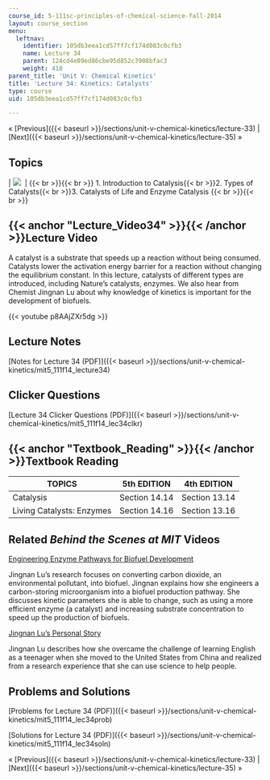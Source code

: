 ```yaml
---
course_id: 5-111sc-principles-of-chemical-science-fall-2014
layout: course_section
menu:
  leftnav:
    identifier: 105db3eea1cd57ff7cf174d083c0cfb3
    name: Lecture 34
    parent: 124cd4e89ed86cbe95d852c3908bfac3
    weight: 410
parent_title: 'Unit V: Chemical Kinetics'
title: 'Lecture 34: Kinetics: Catalysts'
type: course
uid: 105db3eea1cd57ff7cf174d083c0cfb3

---
```


« [Previous]({{< baseurl >}}/sections/unit-v-chemical-kinetics/lecture-33) | [Next]({{< baseurl >}}/sections/unit-v-chemical-kinetics/lecture-35) »

Topics
------

| ![](/coursemedia/5-111sc-principles-of-chemical-science-fall-2014/eaea9b909de37c8ffd2db1ed6bd199cd_Lecture_34.jpg)  |  {{< br >}}{{< br >}} 1.  Introduction to Catalysis{{< br >}}2.  Types of Catalysts{{< br >}}3.  Catalysts of Life and Enzyme Catalysis {{< br >}}{{< br >}}  

{{< anchor "Lecture_Video34" >}}{{< /anchor >}}Lecture Video
------------------------------------------------------------

A catalyst is a substrate that speeds up a reaction without being consumed. Catalysts lower the activation energy barrier for a reaction without changing the equilibrium constant. In this lecture, catalysts of different types are introduced, including Nature’s catalysts, enzymes. We also hear from Chemist Jingnan Lu about why knowledge of kinetics is important for the development of biofuels.

{{< youtube p8AAjZXr5dg >}}

Lecture Notes
-------------

[Notes for Lecture 34 (PDF)]({{< baseurl >}}/sections/unit-v-chemical-kinetics/mit5_111f14_lecture34)

Clicker Questions
-----------------

[Lecture 34 Clicker Questions (PDF)]({{< baseurl >}}/sections/unit-v-chemical-kinetics/mit5_111f14_lec34clkr)

{{< anchor "Textbook_Reading" >}}{{< /anchor >}}Textbook Reading
----------------------------------------------------------------

| TOPICS | 5th EDITION | 4th EDITION |
| --- | --- | --- |
| Catalysis | Section 14.14 | Section 13.14 |
| Living Catalysts: Enzymes | Section 14.16 | Section 13.16 

Related _Behind the Scenes at MIT_ Videos
-----------------------------------------

[Engineering Enzyme Pathways for Biofuel Development](http://techtv.mit.edu/videos/24162-engineering-enzyme-pathways-for-biofuel-development)

Jingnan Lu’s research focuses on converting carbon dioxide, an environmental pollutant, into biofuel. Jingnan explains how she engineers a carbon-storing microorganism into a biofuel production pathway. She discusses kinetic parameters she is able to change, such as using a more efficient enzyme (a catalyst) and increasing substrate concentration to speed up the production of biofuels.

[Jingnan Lu’s Personal Story](http://techtv.mit.edu/videos/24161-jingnan-lu-s-personal-story)

Jingnan Lu describes how she overcame the challenge of learning English as a teenager when she moved to the United States from China and realized from a research experience that she can use science to help people.

Problems and Solutions
----------------------

[Problems for Lecture 34 (PDF)]({{< baseurl >}}/sections/unit-v-chemical-kinetics/mit5_111f14_lec34prob)

[Solutions for Lecture 34 (PDF)]({{< baseurl >}}/sections/unit-v-chemical-kinetics/mit5_111f14_lec34soln)

« [Previous]({{< baseurl >}}/sections/unit-v-chemical-kinetics/lecture-33) | [Next]({{< baseurl >}}/sections/unit-v-chemical-kinetics/lecture-35) »